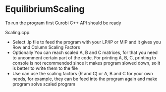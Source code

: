 # EquilibriumScaling
To run the program first Gurobi C++ API should be ready 

Scaling.cpp:
 - Select .lp file to feed the program with your LP/IP or MIP and it gives you Row and Column Scaling Factors 
 - Optionally You can reach scaled A, B and C matrices, for that you need to uncomment certain part of the code. For printing A, B, C, printing to console is not recommended since it makes program slowed down, so it is better to write them to the file  
 - Use can use the scaling factors (R and C) or A, B and C for your own needs, for example, they can be feed into the program again and make program solve scaled program
